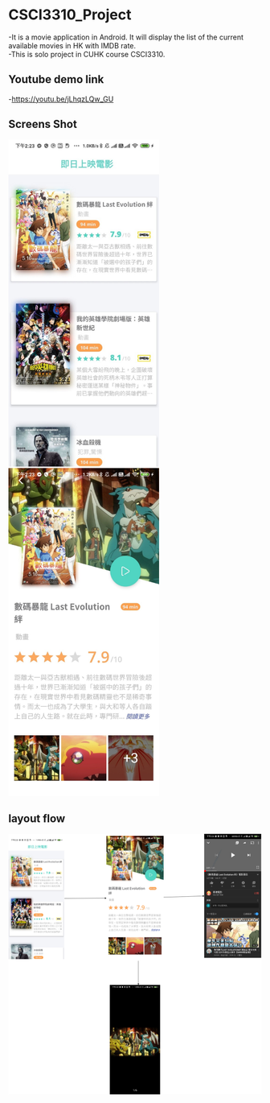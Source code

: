 # CSCI3310_Project
-It is a movie application in Android. It will display the list of the current available movies in HK with IMDB rate.  
-This is solo project in CUHK course CSCI3310.

## Youtube demo link
-https://youtu.be/jLhqzLQw_GU

## Screens Shot
<p float="left">
 <img src="https://github.com/samuelcwfovo/Android_Project_Movie/blob/main/img/layout0.jpg" alt="main" width="300"/>
 <img src="https://github.com/samuelcwfovo/Android_Project_Movie/blob/main/img/layout1.jpg" alt="detail" width="300"/>
</p>

## layout flow
 <img src="https://github.com/samuelcwfovo/Android_Project_Movie/blob/main/img/layout2.jpg" alt="mobile" width="800"/>
